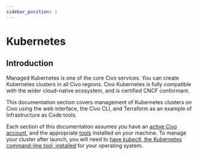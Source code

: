 ```yaml
---
sidebar_position: 1
---
```

# Kubernetes 

## Introduction

Managed Kubernetes is one of the core Civo services. You can create Kubernetes clusters in all Civo regions. Civo Kubernetes is fully compatible with the wider cloud-native ecosystem, and is certified CNCF conformant.

This documentation section covers management of Kubernetes clusters on Civo using the web interface, the Civo CLI, and Terraform as an example of Infrastructure as Code tools.

Each section of this documentation assumes you have an [active Civo account](../account/signing-up.md), and the appropriate [tools](../overview/tools-overview.md) installed on your machine. To manage your cluster after launch, you will need to [have kubectl, the Kubernetes command-line tool, installed](https://kubernetes.io/docs/reference/kubectl/kubectl/) for your operating system.